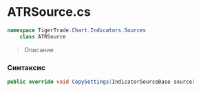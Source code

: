 
# ATRSource.cs
```csharp
namespace TigerTrade.Chart.Indicators.Sources  
    class ATRSource
```

> Описание

### Синтаксис
```csharp
public override void CopySettings(IndicatorSourceBase source)
```
